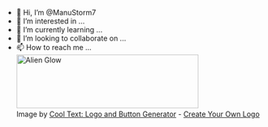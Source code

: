 - 👋 Hi, I’m @ManuStorm7
- 👀 I’m interested in ...
- 🌱 I’m currently learning ...
- 💞️ I’m looking to collaborate on ...
- 📫 How to reach me ...
<a href="https://cooltext.com"><img src="https://images.cooltext.com/5582540.png" width="358" height="106" alt="Alien Glow" /></a>
<br />Image by <a href="https://cooltext.com">Cool Text: Logo and Button Generator</a> - <a href="https://cooltext.com/Edit-Logo?LogoID=4040752111">Create Your Own Logo</a>


<!---
ManuStorm7/ManuStorm7 is a ✨ special ✨ repository because its `README.md` (this file) appears on your GitHub profile.
You can click the Preview link to take a look at your changes.


| HRA   | LUNES                                     | MARTES                                    | MIERCOLES                                 | JUEVES                                    | VIERNES                                   |
|-------|-------------------------------------------|-------------------------------------------|-------------------------------------------|-------------------------------------------|-------------------------------------------|
| 13:00 | INGENIERIA DE SOFTWARE                    | INGENIERIA DE SOFTWARE                    | INGENIERIA DE SOFTWARE                    | INGENIERIA DE SOFTWARE                    | INGENIERIA DE SOFTWARE                    |
| 14:00 | INTELIGENCIA ARTIFICIAL                   | INTELIGENCIA ARTIFICIAL                   | INTELIGENCIA ARTIFICIAL                   | INTELIGENCIA ARTIFICIAL                   |                                           |
| 15:00 |                                           |                                           |                                           |                                           |                                           |
| 16:00 | LENGUAJES DE INTERFAZ                     | LENGUAJES DE INTERFAZ                     | LENGUAJES DE INTERFAZ                     | LENGUAJES DE INTERFAZ                     |                                           |
| 17:00 | LENGUAJES Y AUTOMATAS 1                   | LENGUAJES Y AUTOMATAS 1                   | LENGUAJES Y AUTOMATAS 1                   | LENGUAJES Y AUTOMATAS 1                   | LENGUAJES Y AUTOMATAS 1                   |
| 18:00 | ADMINISTRACION DE BASE DE DATOS           | ADMINISTRACION DE BASE DE DATOS           | ADMINISTRACION DE BASE DE DATOS           | ADMINISTRACION DE BASE DE DATOS           | ADMINISTRACION DE BASE DE DATOS           |
| 19:00 | TEMAS AVANZADOS DE DESARROLLO DE SOFTWARE | TEMAS AVANZADOS DE DESARROLLO DE SOFTWARE | TEMAS AVANZADOS DE DESARROLLO DE SOFTWARE | TEMAS AVANZADOS DE DESARROLLO DE SOFTWARE | TEMAS AVANZADOS DE DESARROLLO DE SOFTWARE |
